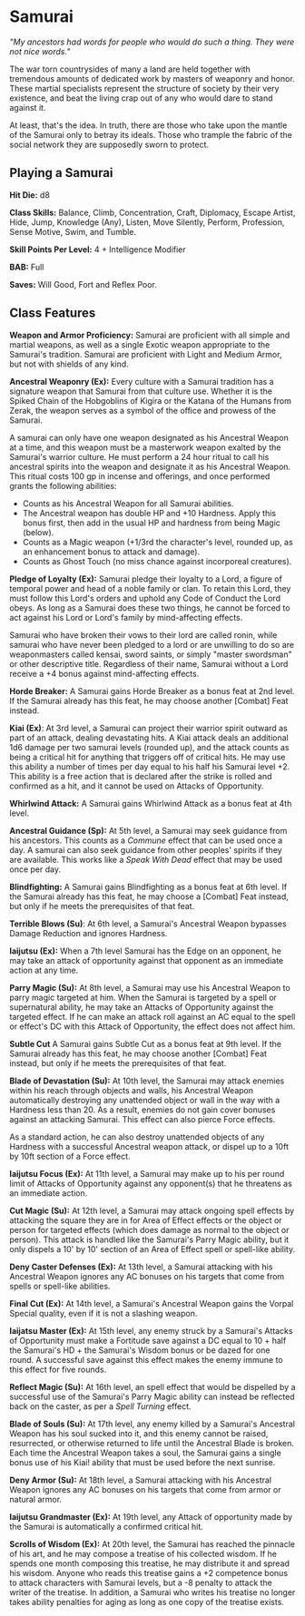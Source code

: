 # Samurai
_"My ancestors had words for people who would do such a thing. They were not nice words."_

The war torn countrysides of many a land are held together with tremendous amounts of dedicated work by masters of weaponry and honor. These martial specialists represent the structure of society by their very existence, and beat the living crap out of any who would dare to stand against it.

At least, that's the idea. In truth, there are those who take upon the mantle of the Samurai only to betray its ideals. Those who trample the fabric of the social network they are supposedly sworn to protect. 

## Playing a Samurai

<!-- samurai description -->

__Hit Die:__ d8

__Class Skills:__ Balance, Climb, Concentration, Craft, Diplomacy, Escape Artist, Hide, Jump, Knowledge (Any), Listen, Move Silently, Perform, Profession, Sense Motive, Swim, and Tumble.

__Skill Points Per Level:__ 4 + Intelligence Modifier

__BAB:__ Full

__Saves:__ Will Good, Fort and Reflex Poor.

## Class Features

__Weapon and Armor Proficiency:__ Samurai are proficient with all simple and martial weapons, as well as a single Exotic weapon appropriate to the Samurai's tradition. Samurai are proficient with Light and Medium Armor, but not with shields of any kind.

__Ancestral Weaponry (Ex):__ Every culture with a Samurai tradition has a signature weapon that Samurai from that culture use. Whether it is the Spiked Chain of the Hobgoblins of Kigira or the Katana of the Humans from Zerak, the weapon serves as a symbol of the office and prowess of the Samurai. 

A samurai can only have one weapon designated as his Ancestral Weapon at a time, and this weapon must be a masterwork weapon exalted by the Samurai's warrior culture. He must perform a 24 hour ritual to call his ancestral spirits into the weapon and designate it as his Ancestral Weapon. This ritual costs 100 gp in incense and offerings, and once performed grants the following abilities:

* Counts as his Ancestral Weapon for all Samurai abilities.
* The Ancestral weapon has double HP and +10 Hardness. Apply this bonus first, then add in the usual HP and hardness from being Magic (below).
* Counts as a Magic weapon (+1/3rd the character's level, rounded up, as an enhancement bonus to attack and damage).
* Counts as Ghost Touch (no miss chance against incorporeal creatures).

__Pledge of Loyalty (Ex):__ Samurai pledge their loyalty to a Lord, a figure of temporal power and head of a noble family or clan. To retain this Lord, they must follow this Lord's orders and uphold any Code of Conduct the Lord obeys. As long as a Samurai does these two things, he cannot be forced to act against his Lord or Lord's family by mind-affecting effects. 

Samurai who have broken their vows to their lord are called ronin, while samurai who have never been pledged to a lord or are unwilling to do so are weaponmasters called kensai, sword saints, or simply "master swordsman" or other descriptive title. Regardless of their name, Samurai without a Lord receive a +4 bonus against mind-affecting effects.

__Horde Breaker:__ A Samurai gains Horde Breaker as a bonus feat at 2nd level. If the Samurai already has this feat, he may choose another [Combat] Feat instead.

__Kiai (Ex)__: At 3rd level, a Samurai can project their warrior spirit outward as part of an attack, dealing devastating hits. A Kiai attack deals an additional 1d6 damage per two samurai levels (rounded up), and the attack counts as being a critical hit for anything that triggers off of critical hits. He may use this ability a number of times per day equal to his half his Samurai level +2. This ability is a free action that is declared after the strike is rolled and confirmed as a hit, and it cannot be used on Attacks of Opportunity.

__Whirlwind Attack:__ A Samurai gains Whirlwind Attack as a bonus feat at 4th level.

__Ancestral Guidance (Sp):__ At 5th level, a Samurai may seek guidance from his ancestors. This counts as a _Commune_ effect that can be used once a day. A samurai can also seek guidance from other peoples' spirits if they are available. This works like a _Speak With Dead_ effect that may be used once per day.

__Blindfighting:__ A Samurai gains Blindfighting as a bonus feat at 6th level. If the Samurai already has this feat, he may choose a [Combat] Feat instead, but only if he meets the prerequisites of that feat.

__Terrible Blows (Su)__: At 6th level, a Samurai's Ancestral Weapon bypasses Damage Reduction and ignores Hardness.

__Iaijutsu (Ex):__ When a 7th level Samurai has the Edge on an opponent, he may take an attack of opportunity against that opponent as an immediate action at any time. 

__Parry Magic (Su):__ At 8th level, a Samurai may use his Ancestral Weapon to parry magic targeted at him. When the Samurai is targeted by a spell or supernatural ability, he may take an Attacks of Opportunity against the targeted effect. If he can make an attack roll against an AC equal to the spell or effect's DC with this Attack of Opportunity, the effect does not affect him.

__Subtle Cut__ A Samurai gains Subtle Cut as a bonus feat at 9th level. If the Samurai already has this feat, he may choose another [Combat] Feat instead, but only if he meets the prerequisites of that feat.

__Blade of Devastation (Su):__ At 10th level, the Samurai may attack enemies within his reach through objects and walls, his Ancestral Weapon automatically destroying any unattended object or wall in the way with a Hardness less than 20. As a result, enemies do not gain cover bonuses against an attacking Samurai. This effect can also pierce Force effects.

As a standard action, he can also destroy unattended objects of any Hardness with a successful Ancestral weapon attack, or dispel up to a 10ft by 10ft section of a Force effect.

__Iaijutsu Focus (Ex):__ At 11th level, a Samurai may make up to his per round limit of Attacks of Opportunity against any opponent(s) that he threatens as an immediate action. 

__Cut Magic (Su):__ At 12th level, a Samurai may attack ongoing spell effects by attacking the square they are in for Area of Effect effects or the object or person for targeted effects (which does damage as normal to the object or person). This attack is handled like the Samurai's Parry Magic ability, but it only dispels a 10' by 10' section of an Area of Effect spell or spell-like ability.

__Deny Caster Defenses (Ex):__ At 13th level, a Samurai attacking with his Ancestral Weapon ignores any AC bonuses on his targets that come from spells or spell-like abilities.

__Final Cut (Ex):__ At 14th level, a Samurai's Ancestral Weapon gains the Vorpal Special quality, even if it is not a slashing weapon. 

__Iaijatsu Master (Ex):__ At 15th level, any enemy struck by a Samurai's Attacks of Opportunity must make a Fortitude save against a DC equal to 10 + half the Samurai's HD + the Samurai's Wisdom bonus or be dazed for one round. A successful save against this effect makes the enemy immune to this effect for five rounds. 

__Reflect Magic (Su):__ At 16th level, an spell effect that would be dispelled by a successful use of the Samurai's Parry Magic ability can instead be reflected back on the caster, as per a _Spell Turning_ effect. 

__Blade of Souls (Su):__ At 17th level, any enemy killed by a Samurai's Ancestral Weapon has his soul sucked into it, and this enemy cannot be raised, resurrected, or otherwise returned to life until the Ancestral Blade is broken. Each time the Ancestral Weapon takes a soul, the Samurai gains a single bonus use of his Kiai! ability that must be used before the next sunrise.

__Deny Armor (Su):__ At 18th level, a Samurai attacking with his Ancestral Weapon ignores any AC bonuses on his targets that come from armor or natural armor.

__Iaijutsu Grandmaster (Ex):__ At 19th level, any Attack of opportunity made by the Samurai is automatically a confirmed critical hit.

__Scrolls of Wisdom (Ex):__ At 20th level, the Samurai has reached the pinnacle of his art, and he may compose a treatise of his collected wisdom. If he spends one month composing this treatise, he may distribute it and spread his wisdom. Anyone who reads this treatise gains a +2 competence bonus to attack characters with Samurai levels, but a -8 penalty to attack the writer of the treatise. In addition, a Samurai who writes his treatise no longer takes ability penalties for aging as long as one copy of the treatise exists. 
